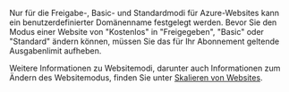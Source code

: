 ﻿Nur für die Freigabe-, Basic- und Standardmodi für Azure-Websites kann ein benutzerdefinierter Domänenname festgelegt werden. Bevor Sie den Modus einer Website von "Kostenlos" in "Freigegeben", "Basic" oder "Standard" ändern können, müssen Sie das für Ihr Abonnement geltende Ausgabenlimit aufheben. 

Weitere Informationen zu Websitemodi, darunter auch Informationen zum Ändern des Websitemodus, finden Sie unter [Skalieren von Websites](/de-de/documentation/articles/web-sites-scale/).
